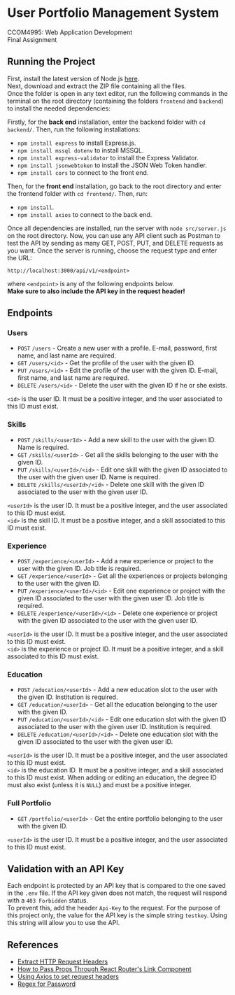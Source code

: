 # User Portfolio Management System

CCOM4995: Web Application Development \
Final Assignment

## Running the Project

First, install the latest version of Node.js [here](https://nodejs.org/en). \
Next, download and extract the ZIP file containing all the files. \
Once the folder is open in any text editor, run the following commands in the terminal on the root directory (containing the folders `frontend` and `backend`) to install the needed dependencies:

Firstly, for the **back end** installation, enter the backend folder with `cd backend/`. Then, run the following installations:
- `npm install express` to install Express.js.
- `npm install mssql dotenv` to install MSSQL.
- `npm install express-validator` to install the Express Validator.
- `npm install jsonwebtoken` to install the JSON Web Token handler.
- `npm install cors` to connect to the front end.

Then, for the **front end** installation, go back to the root directory and enter the frontend folder with `cd frontend/`. Then, run:
- `npm install`.
- `npm install axios` to connect to the back end.

Once all dependencies are installed, run the server with `node src/server.js` on the root directory.
Now, you can use any API client such as Postman to test the API by sending as many GET, POST, PUT, and DELETE requests as you want. Once the server is running, choose the request type and enter the URL:
```
http://localhost:3000/api/v1/<endpoint>
```
where `<endpoint>` is any of the following endpoints below. \
**Make sure to also include the API key in the request header!**

## Endpoints

### Users

- `POST` `/users` - Create a new user with a profile. E-mail, password, first name, and last name are required.
- `GET` `/users/<id>` - Get the profile of the user with the given ID.
- `PUT` `/users/<id>` - Edit the profile of the user with the given ID. E-mail, first name, and last name are required.
- `DELETE` `/users/<id>` - Delete the user with the given ID if he or she exists.

`<id>` is the user ID. It must be a positive integer, and the user associated to this ID must exist.

### Skills

- `POST` `/skills/<userId>` - Add a new skill to the user with the given ID. Name is required.
- `GET` `/skills/<userId>` - Get all the skills belonging to the user with the given ID.
- `PUT` `/skills/<userId>/<id>` - Edit one skill with the given ID associated to the user with the given user ID. Name is required.
- `DELETE` `/skills/<userId>/<id>` - Delete one skill with the given ID associated to the user with the given user ID.

`<userId>` is the user ID. It must be a positive integer, and the user associated to this ID must exist. \
`<id>` is the skill ID. It must be a positive integer, and a skill associated to this ID must exist.

### Experience

- `POST` `/experience/<userId>` - Add a new experience or project to the user with the given ID. Job title is required.
- `GET` `/experience/<userId>` - Get all the experiences or projects belonging to the user with the given ID.
- `PUT` `/experience/<userId>/<id>` - Edit one experience or project with the given ID associated to the user with the given user ID. Job title is required.
- `DELETE` `/experience/<userId>/<id>` - Delete one experience or project with the given ID associated to the user with the given user ID.

`<userId>` is the user ID. It must be a positive integer, and the user associated to this ID must exist. \
`<id>` is the experience or project ID. It must be a positive integer, and a skill associated to this ID must exist.

### Education

- `POST` `/education/<userId>` - Add a new education slot to the user with the given ID. Institution is required.
- `GET` `/education/<userId>` - Get all the education belonging to the user with the given ID.
- `PUT` `/education/<userId>/<id>` - Edit one education slot with the given ID associated to the user with the given user ID. Institution is required.
- `DELETE` `/education/<userId>/<id>` - Delete one education slot with the given ID associated to the user with the given user ID.

`<userId>` is the user ID. It must be a positive integer, and the user associated to this ID must exist. \
`<id>` is the education ID. It must be a positive integer, and a skill associated to this ID must exist.
When adding or editing an education, the degree ID must also exist (unless it is `NULL`) and must be a positive integer.

### Full Portfolio

- `GET` `/portfolio/<userId>` - Get the entire portfolio belonging to the user with the given ID.

`<userId>` is the user ID. It must be a positive integer, and the user associated to this ID must exist.

## Validation with an API Key
Each endpoint is protected by an API key that is compared to the one saved in the `.env` file. If the API key given does not match, the request will respond with a `403 Forbidden` status. \
To prevent this, add the header `Api-Key` to the request. For the purpose of this project only, the value for the API key is the simple string `testkey`. Using this string will allow you to use the API.

## References

- [Extract HTTP Request Headers](https://stackoverflow.com/questions/13147693/how-to-extract-request-http-headers-from-a-request-using-nodejs-connect)
- [How to Pass Props Through React Router's Link Component](https://ui.dev/react-router-pass-props-to-link)
- [Using Axios to set request headers](https://blog.logrocket.com/using-axios-set-request-headers/)
- [Regex for Password](https://stackoverflow.com/questions/19605150/regex-for-password-must-contain-at-least-eight-characters-at-least-one-number-a)